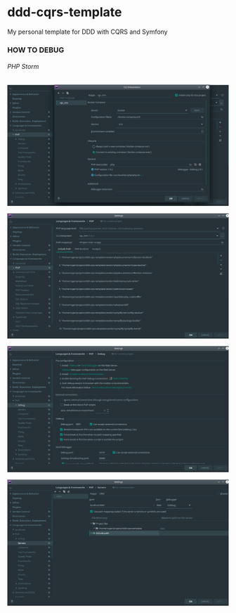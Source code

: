 # ddd-cqrs-template
My personal template for DDD with CQRS and Symfony

### HOW TO DEBUG

###### PHP Storm
![alt text](docs/images/xdebug/1-cli_interpreter.png "Cli interpreter")

![alt text](docs/images/xdebug/2-php.png "Php")

![alt text](docs/images/xdebug/3-debug.png "Debug")

![alt text](docs/images/xdebug/4-server.png "Server")
